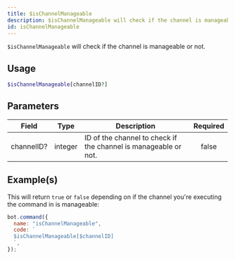 ```yaml
---
title: $isChannelManageable
description: $isChannelManageable will check if the channel is manageable or not.
id: isChannelManageable
---
```


`$isChannelManageable` will check if the channel is manageable or not.

## Usage

```php
$isChannelManageable[channelID?]
```

## Parameters

| Field      | Type    | Description                                                     | Required |
| ---------- | ------- | --------------------------------------------------------------- | :------: |
| channelID? | integer | ID of the channel to check if the channel is manageable or not. |  false   |

## Example(s)

This will return `true` or `false` depending on if the channel you're executing the command in is manageable:

```javascript
bot.command({
  name: "isChannelManageable",
  code: `
  $isChannelManageable[$channelID]
  `,
});
```
